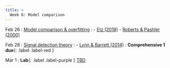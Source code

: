 ```yaml
---
title: >
  Week 6: Model comparison 
---
```


Feb 26
: [Model comparison & overfitting](https://socialinteractionlab.github.io/psych710-notes/model-comparison.html)
  : - [Etz (2018)](https://socialinteractionlab.github.io/psych710/assets/readings/etz-2018.pdf)
    - [Roberts & Pashler (2000)](http://laplab.ucsd.edu/articles/Roberts_Pashler2000.pdf)

Feb 28
: [Signal detection theory](https://bookdown.org/danbarch/psy_207_advanced_stats_I/signal-detection-theory.html)
  : - [Lynn & Barrett (2014)](https://www.affective-science.org/pubs/2014/lynn-barrett-2014.pdf)
: **Comprehensive 1 due**{: .label .label-red }

Mar 1
: **Lab**{: .label .label-purple } [TBD](#)
